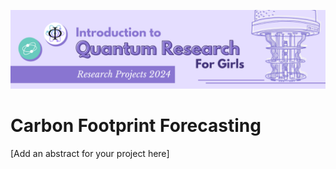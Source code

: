 ![IQRG Banner for Research Projects](../IQRG_Banner_Research_Projects_2024.png)

# Carbon Footprint Forecasting

[Add an abstract for your project here]
